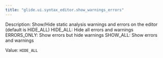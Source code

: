 ```yaml
---
title: "glide.ui.syntax_editor.show_warnings_errors"
---
```


Description: Show/Hide static analysis warnings and errors on the editor (default is HIDE_ALL)
HIDE_ALL: Hide all errors and warnings
ERRORS_ONLY: Show errors but hide warnings
SHOW_ALL: Show errors and warnings

Value: `HIDE_ALL`